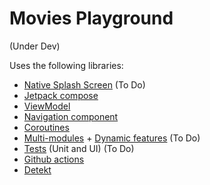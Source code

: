 # Movies Playground
(Under Dev)

Uses the following libraries:
- [Native Splash Screen] (To Do)
- [Jetpack compose]
- [ViewModel]
- [Navigation component]
- [Coroutines]
- [Multi-modules] + [Dynamic features] (To Do)
- [Tests] (Unit and UI) (To Do)
- [Github actions]
- [Detekt]


[Native Splash Screen]: <https://developer.android.com/guide/topics/ui/splash-screen>
[Jetpack compose]: <https://developer.android.com/jetpack/compose>
[ViewModel]: <https://developer.android.com/topic/libraries/architecture/viewmodel>
[Navigation component]: <https://developer.android.com/guide/navigation/navigation-getting-started>
[Coroutines]: <https://developer.android.com/kotlin/coroutines>
[Multi-modules]: <https://medium.com/google-developer-experts/modularizing-android-applications-9e2d18f244a0>
[Dynamic features]: <https://developer.android.com/guide/playcore/feature-delivery>
[Tests]: <https://developer.android.com/training/testing/fundamentals>
[Github actions]: <https://github.com/features/actions>
[Detekt]: <https://github.com/detekt/detekt>
